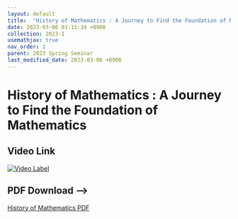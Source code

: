 ```yaml
---
layout: default
title:  "History of Mathematics : A Journey to Find the Foundation of Mathematics"
date: 2023-03-06 01:11:34 +0900
collection: 2023-1
usemathjax: true
nav_order: 1
parent: 2023 Spring Seminar
last_modified_date: 2023-03-06 +0900
---
```

# History of Mathematics : A Journey to Find the Foundation of Mathematics
<!-- ## <center> Abstract </center>
Francis Guthrie claimed in 1852 the four color problem. We
proof two essential lemmas and then solve six color problem. We expand
the proof of six color problem into five, four color problem. Kempe
published this proof in 1879. However the flaw was discovered in 1890
by Heawood. Although flawed, Kempe’s idea was used as one of a basic
tool. -->
## Video Link

[![Video Label](https://img.youtube.com/vi/p-5AWZCBZJo/hqdefault.jpg)](https://youtu.be/p-5AWZCBZJo)

## PDF Download -->

<a target='_blank' href='../2023-1_download/History_of_Mathematics.pdf'>History of Mathematics PDF</a>
